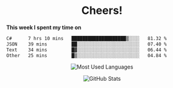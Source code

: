 <h1 align="center">Cheers!</h1>

**This week I spent my time on**
<!--START_SECTION:waka-->

```txt
C#      7 hrs 10 mins   ████████████████████▒░░░░   81.32 %
JSON    39 mins         ██░░░░░░░░░░░░░░░░░░░░░░░   07.40 %
Text    34 mins         █▓░░░░░░░░░░░░░░░░░░░░░░░   06.44 %
Other   25 mins         █▒░░░░░░░░░░░░░░░░░░░░░░░   04.84 %
```

<!--END_SECTION:waka-->

<p align="center"><img src="https://github-readme-stats.vercel.app/api/top-langs/?username=thnkrn&layout=compact&hide=html&theme=tokyonight" alt="Most Used Languages" /></p>

<p align="center"><img src="https://github-readme-stats.vercel.app/api?username=thnkrn&show_icons=true&count_private=true&theme=tokyonight&show=reviews&hide_rank=false&rank_icon=github" alt="GitHub Stats" /></p>

<!-- <p align="center"><a href="https://wakatime.com"><img src="https://wakatime.com/share/@thnkrn/40092326-d1bd-471b-89da-9a7c63939402.png" /></p>
 -->
